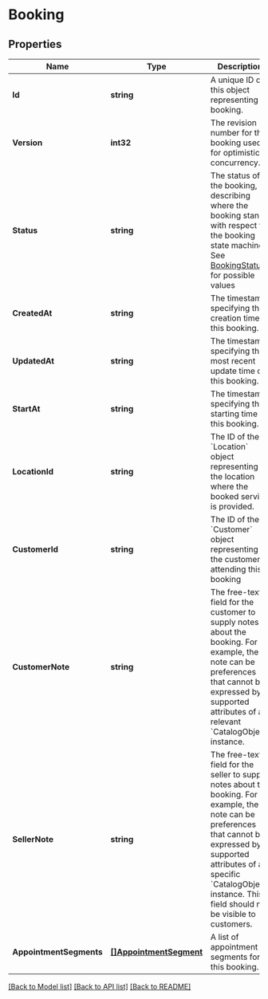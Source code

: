 # Booking

## Properties
Name | Type | Description | Notes
------------ | ------------- | ------------- | -------------
**Id** | **string** | A unique ID of this object representing a booking. | [optional] [default to null]
**Version** | **int32** | The revision number for the booking used for optimistic concurrency. | [optional] [default to null]
**Status** | **string** | The status of the booking, describing where the booking stands with respect to the booking state machine. See [BookingStatus](#type-bookingstatus) for possible values | [optional] [default to null]
**CreatedAt** | **string** | The timestamp specifying the creation time of this booking. | [optional] [default to null]
**UpdatedAt** | **string** | The timestamp specifying the most recent update time of this booking. | [optional] [default to null]
**StartAt** | **string** | The timestamp specifying the starting time of this booking. | [optional] [default to null]
**LocationId** | **string** | The ID of the &#x60;Location&#x60; object representing the location where the booked service is provided. | [optional] [default to null]
**CustomerId** | **string** | The ID of the &#x60;Customer&#x60; object representing the customer attending this booking | [optional] [default to null]
**CustomerNote** | **string** | The free-text field for the customer to supply notes about the booking. For example, the note can be preferences that cannot be expressed by supported attributes of a relevant &#x60;CatalogObject&#x60; instance. | [optional] [default to null]
**SellerNote** | **string** | The free-text field for the seller to supply notes about the booking. For example, the note can be preferences that cannot be expressed by supported attributes of a specific &#x60;CatalogObject&#x60; instance. This field should not be visible to customers. | [optional] [default to null]
**AppointmentSegments** | [**[]AppointmentSegment**](AppointmentSegment.md) | A list of appointment segments for this booking. | [optional] [default to null]

[[Back to Model list]](../README.md#documentation-for-models) [[Back to API list]](../README.md#documentation-for-api-endpoints) [[Back to README]](../README.md)

